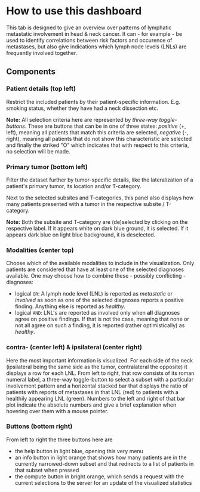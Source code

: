 # How to use this dashboard

This tab is designed to give an overview over patterns of lymphatic metastatic involvement in head & neck cancer. It can - for example - be used to identify correlations between risk factors and occurence of metastases, but also give indications which lymph node levels (LNLs) are frequently involved together.

## Components

### Patient details (top left)

Restrict the included patients by their patient-specific information. E.g. smoking status, whether they have had a neck dissection etc.

<p class="notification is-primary is-light">
    <strong>Note:</strong> All selection criteria here are represented by <i>three-way toggle-buttons</i>. These are buttons that can be in one of three states: <i>positive</i> (+, left), meaning all patients that match this criteria are selected, <i>negative</i> (-, right), meaning all patients that do not show this characteristic are selected and finally the striked "O" which indicates that with respect to this criteria, no selection will be made.
</p>

### Primary tumor (bottom left)

Filter the dataset further by tumor-specific details, like the lateralization of a patient's primary tumor, its location and/or T-category.

Next to the selected subsites and T-categories, this panel also displays how many patients presented with a tumor in the respective subsite / T-category.

<p class="notification is-primary is-light">
    <strong>Note:</strong> Both the subsite and T-category are (de)selected by clicking on the respective label. If it appears white on dark blue ground, it is selected. If it appears dark blue on light blue background, it is deselected.
</p>

### Modalities (center top)

Choose which of the available modalities to include in the visualization. Only patients are considered that have at least one of the selected diagnoses available. One may choose how to combine these - possibly conflicting - diagnoses: 

- logical ``OR``: A lymph node level (LNL) is reported as _metastatic_ or _involved_ as soon as one of the selected diagnoses reports a positive finding. Anything else is reported as _healthy_.
- logical ``AND``: LNL's are reported as involved only when **all** diagnoses agree on positive findings. If that is not the case, meaning that none or not all agree on such a finding, it is reported (rather optimistically) as _healthy_.

### contra- (center left) & ipsilateral (center right)

Here the most important information is visualized. For each side of the neck (ipsilateral being the same side as the tumor, contralateral the opposite) it displays a row for each LNL. From left to right, that row consists of its roman numeral label, a three-way toggle-button to select a subset with a particular involvement pattern and a horizontal stacked bar that displays the ratio of patients with reports of metastases in that LNL (red) to patients with a healthily appearing LNL (green). Numbers to the left and right of that bar plot indicate the absolute numbers and give a brief explanation when hovering over them with a mouse pointer.

### Buttons (bottom right)

From left to right the three buttons here are

- the help button in light blue, opening this very menu
- an info button in light orange that shows how many patients are in the currently narrowed-down subset and that redirects to a list of patients in that subset when pressed
- the compute button in bright orange, which sends a request with the current selections to the server for an update of the visualized statistics